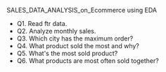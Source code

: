 SALES_DATA_ANALYSIS_on_Ecommerce using EDA
<ul>
<li>Q1. Read ftr data.</li>
<li>Q2. Analyze monthly sales.</li>
<li>Q3. Which city has the maximum order?</li>
<li>Q4. What product sold the most and why?</li>
<li>Q5. What's the most sold product?</li>
<li>Q6. What products are most often sold together?</li>
</ul>
